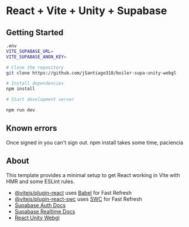 # React + Vite + Unity + Supabase

<!-- h3 -->
## Getting Started

```bash
.env
VITE_SUPABASE_URL=
VITE_SUPABASE_ANON_KEY=
```


```bash
# Clone the repository
git clone https://github.com/jSantiago318/boiler-supa-unity-webgl

# Install dependencies
npm install

# Start development server

npm run dev
```

## Known errors
Once signed in you can't sign out. npm install takes some time, paciencia 




## About
This template provides a minimal setup to get React working in Vite with HMR and some ESLint rules.



- [@vitejs/plugin-react](https://github.com/vitejs/vite-plugin-react/blob/main/packages/plugin-react/README.md) uses [Babel](https://babeljs.io/) for Fast Refresh
- [@vitejs/plugin-react-swc](https://github.com/vitejs/vite-plugin-react-swc) uses [SWC](https://swc.rs/) for Fast Refresh
- [Supabase Auth Docs](https://www.google.com/url?sa=t&rct=j&q=&esrc=s&source=web&cd=&cad=rja&uact=8&ved=2ahUKEwjl_ofvoJuBAxWMgYQIHfYHBSkQFnoECCUQAQ&url=https%3A%2F%2Fsupabase.com%2Fdocs%2Fguides%2Fauth&usg=AOvVaw2ZGr40fJuQMxPXQa57Krcp&opi=89978449)
- [Supabase Realtime Docs](https://supabase.io/docs/guides/database#realtime)
- [React Unity Webgl](https://react-unity-webgl.dev)
